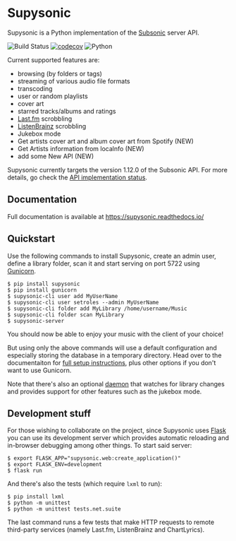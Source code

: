 # Supysonic

Supysonic is a Python implementation of the [Subsonic][] server API.

![Build Status](https://github.com/spl0k/supysonic/workflows/Tests/badge.svg)
[![codecov](https://codecov.io/gh/spl0k/supysonic/branch/master/graph/badge.svg)](https://codecov.io/gh/spl0k/supysonic)
![Python](https://img.shields.io/badge/python-3.7+-blue.svg)

Current supported features are:
* browsing (by folders or tags)
* streaming of various audio file formats
* transcoding
* user or random playlists
* cover art
* starred tracks/albums and ratings
* [Last.fm][lastfm] scrobbling
* [ListenBrainz][listenbrainz] scrobbling
* Jukebox mode
* Get artists cover art and album cover art from Spotify (NEW)
* Get Artists information from localnfo (NEW)
* add some New API (NEW)

Supysonic currently targets the version 1.12.0 of the Subsonic API. For more
details, go check the [API implementation status][docs-api].

[subsonic]: http://www.subsonic.org/
[lastfm]: https://www.last.fm/
[listenbrainz]: https://listenbrainz.org/
[docs-api]: https://supysonic.readthedocs.io/en/latest/api.html

## Documentation

Full documentation is available at https://supysonic.readthedocs.io/

## Quickstart

Use the following commands to install Supysonic, create an admin user, define a
library folder, scan it and start serving on port 5722 using [Gunicorn][].

    $ pip install supysonic
    $ pip install gunicorn
    $ supysonic-cli user add MyUserName
    $ supysonic-cli user setroles --admin MyUserName
    $ supysonic-cli folder add MyLibrary /home/username/Music
    $ supysonic-cli folder scan MyLibrary
    $ supysonic-server

You should now be able to enjoy your music with the client of your choice!

But using only the above commands will use a default configuration and
especially storing the database in a temporary directory. Head over to the
documentaiton for [full setup instructions][docs-setup], plus other options if
you don't want to use Gunicorn.

Note that there's also an optional [daemon][docs-daemon] that watches for
library changes and provides support for other features such as the
jukebox mode.

[gunicorn]: https://gunicorn.org/
[docs-setup]: https://supysonic.readthedocs.io/en/latest/setup/index.html
[docs-daemon]: https://supysonic.readthedocs.io/en/latest/setup/daemon.html

## Development stuff

For those wishing to collaborate on the project, since Supysonic uses [Flask][]
you can use its development server which provides automatic reloading and
in-browser debugging among other things. To start said server:

    $ export FLASK_APP="supysonic.web:create_application()"
    $ export FLASK_ENV=development
    $ flask run

And there's also the tests (which require `lxml` to run):

    $ pip install lxml
    $ python -m unittest
    $ python -m unittest tests.net.suite

The last command runs a few tests that make HTTP requests to remote third-party
services (namely Last.fm, ListenBrainz and ChartLyrics).

[flask]: https://flask.palletsprojects.com/
